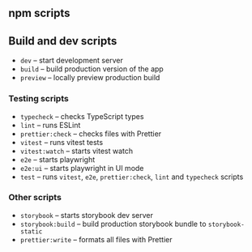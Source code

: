 ## npm scripts

## Build and dev scripts

- `dev` – start development server
- `build` – build production version of the app
- `preview` – locally preview production build

### Testing scripts

- `typecheck` – checks TypeScript types
- `lint` – runs ESLint
- `prettier:check` – checks files with Prettier
- `vitest` – runs vitest tests
- `vitest:watch` – starts vitest watch
- `e2e` – starts playwright
- `e2e:ui` – starts playwright in UI mode
- `test` – runs `vitest`, `e2e`, `prettier:check`, `lint` and `typecheck` scripts

### Other scripts

- `storybook` – starts storybook dev server
- `storybook:build` – build production storybook bundle to `storybook-static`
- `prettier:write` – formats all files with Prettier
